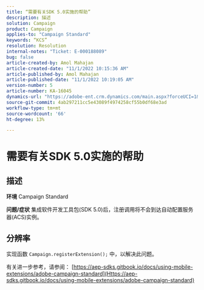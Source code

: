 ```yaml
---
title: “需要有关SDK 5.0实施的帮助”
description: 描述
solution: Campaign
product: Campaign
applies-to: "Campaign Standard"
keywords: “KCS”
resolution: Resolution
internal-notes: "Ticket: E-000188089"
bug: false
article-created-by: Amol Mahajan
article-created-date: "11/1/2022 10:15:36 AM"
article-published-by: Amol Mahajan
article-published-date: "11/1/2022 10:19:05 AM"
version-number: 5
article-number: KA-16045
dynamics-url: "https://adobe-ent.crm.dynamics.com/main.aspx?forceUCI=1&pagetype=entityrecord&etn=knowledgearticle&id=5079b61d-ce59-ed11-9561-6045bd006a22"
source-git-commit: 4ab297211cc5e43089f4974258cf55b0df68e3ad
workflow-type: tm+mt
source-wordcount: '66'
ht-degree: 13%

---
```


# 需要有关SDK 5.0实施的帮助

## 描述

<b>环境</b>
Campaign Standard


<b>问题/症状</b>
集成软件开发工具包(SDK 5.0)后，注册调用将不会到达自动配置服务器(ACS)实例。


## 分辨率


实现函数 `Campaign.registerExtension();` 中，以解决此问题。

有关进一步参考，请参阅： [https://aep-sdks.gitbook.io/docs/using-mobile-extensions/adobe-campaign-standard](Https://aep-sdks.gitbook.io/docs/using-mobile-extensions/adobe-campaign-standard)
